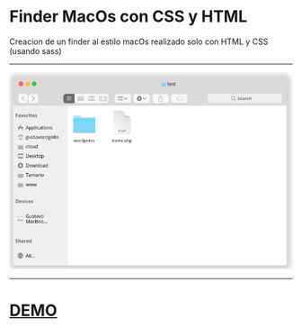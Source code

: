 <!-- header -->
# Finder MacOs con CSS y HTML

Creacion de un finder al estilo macOs realizado solo con HTML y CSS (usando sass)

---

![finder imagen](finder.png "finder")

---

# [DEMO](https://gac982.github.io/finder_mac_css/index.html "demo")
